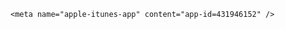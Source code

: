 <!DOCTYPE html>
<!--[if IE 8]><html class="ie8" ng-app="robloxApp"><![endif]-->
<!--[if gt IE 8]><!-->
<html>
<!--<![endif]-->
<head data-machine-id="WEB1485">
    <!-- MachineID: WEB1485 -->
    <title> ⭐LUXSCES! Creatures of Sonaria - Roblox</title>
    <meta http-equiv="X-UA-Compatible" content="IE=edge,requiresActiveX=true" />
<meta charset="UTF-8">
<meta name="viewport" content="width=device-width, initial-scale=1">
<meta name="author" content="Roblox Corporation" />
<meta name="description" content="Check out  ⭐LUXSCES! Creatures of Sonaria. It’s one of the millions of unique, user-generated 3D experiences created on Roblox. Creatures of Sonaria is a WIP of a creature survival game!

&#127808;ST PATRICK&#39;S PALETTES! Tune in throughout the month for cool customization palettes during this mini event&#127808;

⭐LUXSCES! Get it and 3 other creatures in the Rotation store, which rotates between random limited creatures every day!⭐

&#128027;Stood&#39;s dev creature is here! Give it a look in the dev shop&#128027;

&#129425;Play as a variety of creatures
&#127966;️Grow up and survive in a beautiful world
⚠️Play as: bleeder/toxic/tank/flier/etc!
☄️ Use exciting combat abilities
&#128101;Hang out and socialize with friends
⚔️Group with others and battle as a team
&#127993;Hunt in a vast universe
♻️Save, trade, and store your grown creatures
&#128035;Nest in adorable babies, and act as their parent to raise them!
⛈️Survive various seasons, weather, and disasters
✨ Reach a full adult, and mutate to become even stronger
&#129657; Survive harsh battles, and earn permanent battle scars
" />
<meta name="keywords" content="free games, online games, building games, virtual worlds, free mmo, gaming cloud, physics engine" />

    <meta name="apple-itunes-app" content="app-id=431946152" />
